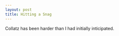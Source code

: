 ```yaml
---
layout: post
title: Hitting a Snag
---
```


Collatz has been harder than I had initially inticipated.

